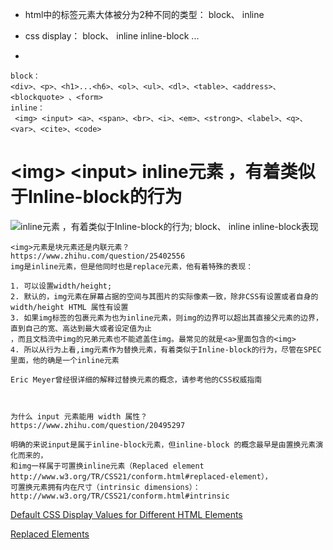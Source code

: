 

* html中的标签元素大体被分为2种不同的类型： block、 inline 

* css display： block、 inline inline-block ...
*


``` 
block：
<div>、<p>、<h1>...<h6>、<ol>、<ul>、<dl>、<table>、<address>、<blockquote> 、<form>
inline：
 <img> <input> <a>、<span>、<br>、<i>、<em>、<strong>、<label>、<q>、<var>、<cite>、<code>

```

# &lt;img&gt; &lt;input&gt; inline元素 ，有着类似于Inline-block的行为

![<img> <input> inline元素 ，有着类似于Inline-block的行为;  block、 inline inline-block表现](https://github.com/honeyhoneywell/codeAnywhere/blob/revise/html/img%20input%20%20inline%E5%85%83%E7%B4%A0%20%E6%9C%89%E7%9D%80%E7%B1%BB%E4%BC%BC%E4%BA%8EInline-block%E7%9A%84%E8%A1%8C%E4%B8%BA%20%20%20block%20inline%20%20inline-block%20%E8%A1%A8%E7%8E%B0.png " <img> <input> inline元素 ，有着类似于Inline-block的行为;  block、 inline inline-block表现")

```
<img>元素是块元素还是内联元素？
https://www.zhihu.com/question/25402556
img是inline元素，但是他同时也是replace元素，他有着特殊的表现：

1. 可以设置width/height;
2. 默认的，img元素在屏幕占据的空间与其图片的实际像素一致，除非CSS有设置或者自身的width/height HTML 属性有设置
3. 如果img标签的包裹元素为也为inline元素，则img的边界可以超出其直接父元素的边界，直到自己的宽、高达到最大或者设定值为止
，而且文档流中img的兄弟元素也不能遮盖住img。最常见的就是<a>里面包含的<img>
4. 所以从行为上看,img元素作为替换元素，有着类似于Inline-block的行为，尽管在SPEC里面，他的确是一个inline元素

Eric Meyer曾经很详细的解释过替换元素的概念，请参考他的CSS权威指南



为什么 input 元素能用 width 属性？
https://www.zhihu.com/question/20495297

明确的来说input是属于inline-block元素，但inline-block 的概念最早是由置换元素演化而来的，
和img一样属于可置换inline元素（Replaced element http://www.w3.org/TR/CSS21/conform.html#replaced-element），
可置换元素拥有内在尺寸（intrinsic dimensions）：http://www.w3.org/TR/CSS21/conform.html#intrinsic

```



[Default CSS Display Values for Different HTML Elements](https://www.impressivewebs.com/default-css-display-values-html-elements/)

[Replaced Elements](https://www.impressivewebs.com/default-css-display-values-html-elements/)
